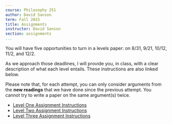 ```yaml
---
course: Philosophy 251
author: David Sanson 
term: Fall 2015
title: Assignments 
instructor: David Sanson
section: assignments
...
```


You will have five opportunities to turn in a levels paper: on 8/31, 9/21,
10/12, 11/2, and 12/2.

As we approach those deadlines, I will provide you, in class, with a clear
description of what each level entails. These instructions are also linked
below. 

Please note that, for each attempt, you can only consider arguments from
the **new readings** that we have done since the previous attempt. You cannot
try to write a paper on the same argument(s) twice.

-   [Level One Assignment Instructions](assn/level_1.html)
-   [Level Two Assignment Instructions](assn/level_2.html)
-   [Level Three Assignment Instructions](assn/level_3.html)
